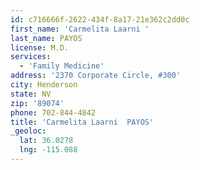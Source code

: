 ```yaml
---
id: c716666f-2622-434f-8a17-21e362c2dd0c
first_name: 'Carmelita Laarni '
last_name: PAYOS
license: M.D.
services:
  - 'Family Medicine'
address: '2370 Corporate Circle, #300'
city: Henderson
state: NV
zip: '89074'
phone: 702-844-4842
title: 'Carmelita Laarni  PAYOS'
_geoloc:
  lat: 36.0278
  lng: -115.088
---
```

